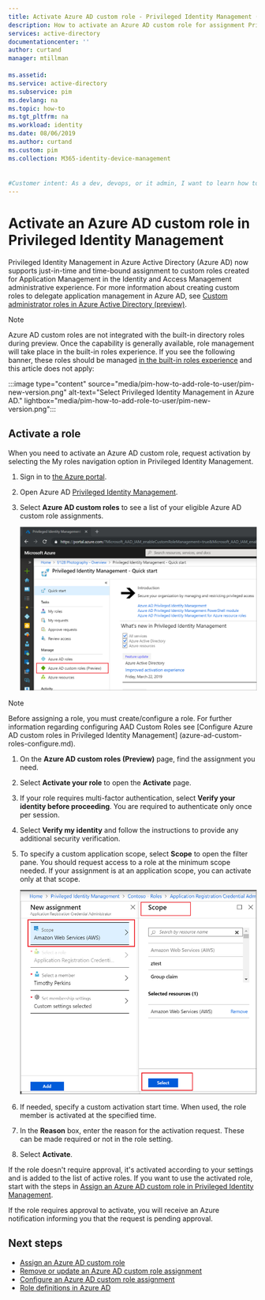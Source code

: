 ```yaml
---
title: Activate Azure AD custom role - Privileged Identity Management (PIM)
description: How to activate an Azure AD custom role for assignment Privileged Identity Management (PIM)
services: active-directory
documentationcenter: ''
author: curtand
manager: mtillman

ms.assetid: 
ms.service: active-directory
ms.subservice: pim
ms.devlang: na
ms.topic: how-to
ms.tgt_pltfrm: na
ms.workload: identity
ms.date: 08/06/2019
ms.author: curtand
ms.custom: pim 
ms.collection: M365-identity-device-management


#Customer intent: As a dev, devops, or it admin, I want to learn how to activate Azure AD custom roles, so that I can grant access to resources using this new capability.
---
```


# Activate an Azure AD custom role in Privileged Identity Management

Privileged Identity Management in Azure Active Directory (Azure AD) now supports just-in-time and time-bound assignment to custom roles created for Application Management in the Identity and Access Management administrative experience. For more information about creating custom roles to delegate application management in Azure AD, see [Custom administrator roles in Azure Active Directory (preview)](../users-groups-roles/roles-custom-overview.md).

> [!NOTE]
> Azure AD custom roles are not integrated with the built-in directory roles during preview. Once the capability is generally available, role management will take place in the built-in roles experience. If you see the following banner, these roles should be managed [in the built-in roles experience](pim-how-to-activate-role.md) and this article does not apply:
>
> :::image type="content" source="media/pim-how-to-add-role-to-user/pim-new-version.png" alt-text="Select Privileged Identity Management in Azure AD." lightbox="media/pim-how-to-add-role-to-user/pim-new-version.png":::

## Activate a role

When you need to activate an Azure AD custom role, request activation by selecting the My roles navigation option in Privileged Identity Management.

1. Sign in to [the Azure portal](https://portal.azure.com).
1. Open Azure AD [Privileged Identity Management](https://portal.azure.com/?Microsoft_AAD_IAM_enableCustomRoleManagement=true&Microsoft_AAD_IAM_enableCustomRoleAssignment=true&feature.rbacv2roles=true&feature.rbacv2=true&Microsoft_AAD_RegisteredApps=demo#blade/Microsoft_Azure_PIMCommon/CommonMenuBlade/quickStart).

1. Select **Azure AD custom roles** to see a list of your eligible Azure AD custom role assignments.

   ![See the list of eligible Azure AD custom role assignments](./media/azure-ad-custom-roles-activate/view-preview-roles.png)

> [!Note] 
> Before assigning a role, you must create/configure a role. For further information regarding configuring AAD Custom Roles see [Configure Azure AD custom roles in Privileged Identity Management] (azure-ad-custom-roles-configure.md).

1. On the **Azure AD custom roles (Preview)** page, find the assignment you need.
1. Select **Activate your role** to open the **Activate** page.
1. If your role requires multi-factor authentication, select **Verify your identity before proceeding**. You are required to authenticate only once per session.
1. Select **Verify my identity** and follow the instructions to provide any additional security verification.
1. To specify a custom application scope, select **Scope** to open the filter pane. You should request access to a role at the minimum scope needed. If your assignment is at an application scope, you can activate only at that scope.

   ![Assign an Azure AD resource scope to the role assignment](./media/azure-ad-custom-roles-activate/assign-scope.png)

1. If needed, specify a custom activation start time. When used, the role member is activated at the specified time.
1. In the **Reason** box, enter the reason for the activation request. These can be made required or not in the role setting.
1. Select **Activate**.

If the role doesn't require approval, it's activated according to your settings and is added to the list of active roles. If you want to use the activated role, start with the steps in [Assign an Azure AD custom role in Privileged Identity Management](azure-ad-custom-roles-assign.md).

If the role requires approval to activate, you will receive an Azure notification informing you that the request is pending approval.

## Next steps

- [Assign an Azure AD custom role](azure-ad-custom-roles-assign.md)
- [Remove or update an Azure AD custom role assignment](azure-ad-custom-roles-update-remove.md)
- [Configure an Azure AD custom role assignment](azure-ad-custom-roles-configure.md)
- [Role definitions in Azure AD](../users-groups-roles/directory-assign-admin-roles.md)
